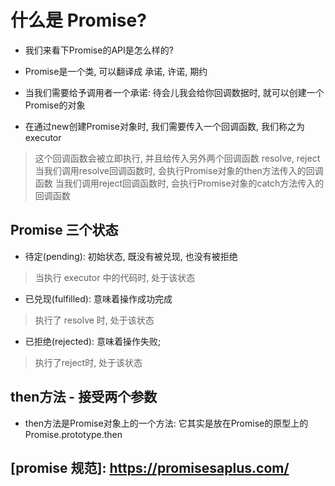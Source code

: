# 什么是 Promise?

* 我们来看下Promise的API是怎么样的?

* Promise是一个类, 可以翻译成 承诺, 许诺, 期约
* 当我们需要给予调用者一个承诺: 待会儿我会给你回调数据时, 就可以创建一个Promise的对象
* 在通过new创建Promise对象时, 我们需要传入一个回调函数, 我们称之为 executor

> 这个回调函数会被立即执行, 并且给传入另外两个回调函数 resolve, reject
> 当我们调用resolve回调函数时, 会执行Promise对象的then方法传入的回调函数
> 当我们调用reject回调函数时, 会执行Promise对象的catch方法传入的回调函数

## Promise 三个状态

* 待定(pending): 初始状态, 既没有被兑现, 也没有被拒绝

> 当执行 executor 中的代码时, 处于该状态

* 已兑现(fulfilled): 意味着操作成功完成

> 执行了 resolve 时, 处于该状态

* 已拒绝(rejected): 意味着操作失败;

> 执行了reject时, 处于该状态


## then方法 - 接受两个参数

* then方法是Promise对象上的一个方法: 它其实是放在Promise的原型上的 Promise.prototype.then

## [promise 规范]: <https://promisesaplus.com/>
